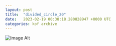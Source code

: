 ```yaml
---
layout:	post
title:	"divided_circle_20"
date:	2023-02-19 00:38:18.280828947 +0000 UTC
categories:	kof archive
---
```


![Image Alt](https://k0f.github.io/assets/divided_circle_20.png)
